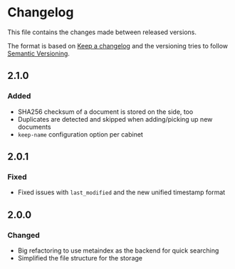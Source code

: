 # Changelog

This file contains the changes made between released versions.

The format is based on [Keep a changelog](https://keepachangelog.com/) and the versioning tries to follow
[Semantic Versioning](https://semver.org).

## 2.1.0
### Added
- SHA256 checksum of a document is stored on the side, too
- Duplicates are detected and skipped when adding/picking up new documents
- `keep-name` configuration option per cabinet


## 2.0.1
### Fixed
- Fixed issues with `last_modified` and the new unified timestamp format


## 2.0.0
### Changed
- Big refactoring to use metaindex as the backend for quick searching
- Simplified the file structure for the storage

